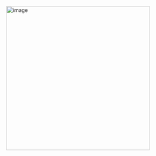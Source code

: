 <img width="387" alt="image" src="https://github.com/Indigochi1d/React_Study/assets/33516980/cbf67435-3258-47c5-90a6-51af4c19d4e3">

